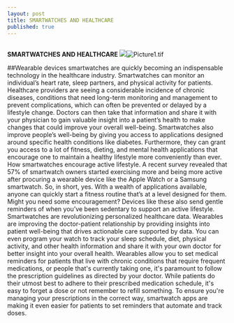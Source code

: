 ```yaml
---
layout: post
title: SMARTWATCHES AND HEALTHCARE
published: true
---
```

##

**SMARTWATCHES AND HEALTHCARE**
![]({{site.baseurl}}/_posts/Picture1.tif)![Picture1.tif]({{site.baseurl}}/_posts/Picture1.tif)


##Wearable devices smartwatches are quickly becoming an indispensable technology in the healthcare industry. Smartwatches can monitor an individual’s heart rate, sleep partners, and physical activity for patients. Healthcare providers are seeing a considerable incidence of chronic diseases, conditions that need long-term monitoring and management to prevent complications, which can often be prevented or delayed by a lifestyle change.  Doctors can then take that information and share it with your physician to gain valuable insight into a patient’s health to make changes that could improve your overall well-being.
Smartwatches also improve people’s well-being by giving you access to applications designed around specific health conditions like diabetes. Furthermore, they can grant you access to a lot of fitness, dieting, and mental health applications that encourage one to maintain a healthy lifestyle more conveniently than ever.
 How smartwatches encourage active lifestyle. A recent survey revealed that 57% of smartwatch owners started exercising more and being more active after procuring a wearable device like the Apple Watch or a Samsung smartwatch. So, in short, yes. With a wealth of applications available, anyone can quickly start a fitness routine that’s at a level designed for them. Might you need some encouragement? Devices like these also send gentle reminders of when you’ve been sedentary to support an active lifestyle.
Smartwatches are revolutionizing personalized healthcare data. Wearables are improving the doctor-patient relationship by providing insights into patient well-being that drives actionable care supported by data. You can even program your watch to track your sleep schedule, diet, physical activity, and other health information and share it with your own doctor for better insight into your overall health.
Wearables allow you to set medical reminders for patients that live with chronic conditions that require frequent medications, or people that's currently taking one, it's paramount to follow the prescription guidelines as directed by your doctor. While patients do their utmost best to adhere to their prescribed medication schedule, it's easy to forget a dose or not remember to refill something. To ensure you're managing your prescriptions in the correct way, smartwatch apps are making it even easier for patients to set reminders that automate and track doses.

